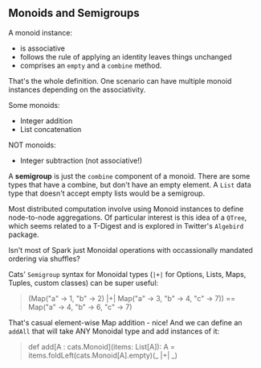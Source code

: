 ## Monoids and Semigroups
A monoid instance:
* is associative
* follows the rule of applying an identity leaves things unchanged
* comprises an `empty` and a `combine` method.
 
 That's the whole definition. One scenario can have multiple monoid instances depending on the associativity.

Some monoids:
* Integer addition
* List concatenation

NOT monoids:
* Integer subtraction (not associative!)

A **semigroup** is just the `combine` component of a monoid. There are some types that have a combine, but don't have an
empty element. A `List` data type that doesn't accept empty lists would be a semigroup.
 
Most distributed computation involve using Monoid instances to define node-to-node aggregations. Of particular interest is this
idea of a `QTree`, which seems related to a T-Digest and is explored in Twitter's `Algebird` package.

Isn't most of Spark just Monoidal operations with occassionally mandated ordering via shuffles?

Cats' `Semigroup` syntax for Monoidal types (`|+|` for Options, Lists, Maps, Tuples, custom classes) can be super useful:
> (Map("a" -> 1, "b" -> 2) |+| Map("a" -> 3, "b" -> 4, "c" -> 7)) == Map("a" -> 4, "b" -> 6, "c" -> 7)

That's casual element-wise Map addition - nice! And we can define an `addAll` that will take ANY Monoidal type and add instances of it:

> def add[A : cats.Monoid](items: List[A]): A = items.foldLeft(cats.Monoid[A].empty)(_ |+| _)